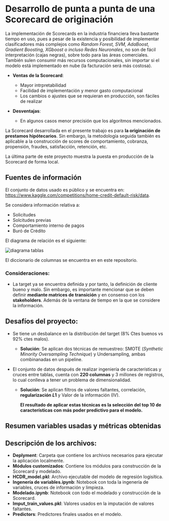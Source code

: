 # Desarrollo de punta a punta de una Scorecard de originación
La implementación de Scorecards en la industria financiera lleva bastante tiempo en uso, pues a pesar de la existencia y posibilidad de implementar clasificadores más complejos como *Random Forest, SVM, AdaBoost, Gradient Boosting, XGboost o incluso Redes Neuronales*, no son de fácil interpretación (cajas negras), sobre todo para las áreas comerciales. También sulen consumir más recursos computacionales, sin importar si el modelo está implementado en nube (la facturación será más costosa).
* **Ventas de la Scorecard**:
    * Mayor intrpretabilidad
    * Facilidad de implementación y menor gasto computacional
    * Los cambios o ajustes que se requieran en producción, son fáciles de realizar
   
* **Desventajas**:
    * En algunos casos menor precisión que los algoritmos mencionados.
      
La Scorecard desarrollada en el presente trabajo es para **la originación de prestamos hipótecarios**. Sin embargo, la metodología seguida también es aplicable a la construcción de scores de comportamiento, cobranza, propensión, fraudes, satisfacción, retención, etc. 

La última parte de este proyecto muestra la puesta en producción de la Scorecard de forma local.

## Fuentes de información
El conjunto de datos usado es público y se encuentra en: https://www.kaggle.com/competitions/home-credit-default-risk/data. 

Se considera información relativa a:
* Solicitudes
* Solcitudes previas
* Comportamiento interno de pagos
* Buró de Crédito
  
El diagrama de relación es el siguiente:

![diagrama tablas](https://github.com/angujoma/ScoreCard-Project/assets/141785336/7a08cff0-3d8a-487a-970c-3b3bec8382b6)

El diccionario de columnas se encuentra en en este repositorio. 

### Consideraciones:
* La target ya se encuentra definida y por tanto, la definición de cliente bueno y malo. Sin embargo, es importante mencionar que se deben definir **mediante matrices de transición** y en consenso con los **stakeholders**. Además de la ventana de tiempo en la que se considere la información.

## Desafíos del proyecto:
* Se tiene un desbalance en la distribución del target (8% Ctes buenos vs 92% ctes malos).
    * **Solución**: Se aplican dos técnicas de remuestreo: SMOTE (*Synthetic Minority Oversampling Technique*) y Undersampling, ambas combinanadas en un pipeline.

* El conjunto de datos después de realizar ingeniería de características y cruces entre tablas,  cuenta con **220 columnas** y 3 millones de registros, lo cual conlleva a tener un problema de dimensionalidad.
    * **Solución**: Se aplican filtros de valores faltantes, correlación, **regularización $L1$** y Valor de la información (IV).
    
      **El resultado de aplicar estas técnicas es la selección del top 10 de características con más poder predictivo para el modelo.**

## Resumen variables usadas y métricas obtenidas


## Descripción de los archivos:
* **Deplyment**: Carpeta que contiene los archivos necesarios para ejecutar la aplicación localmente.
* **Módulos customizados**: Contiene los módulos para construcción de la Scorecard y modelado.
* **HCDR_model.pkl**: Archivo ejecutable del modelo de regresión logisítica.
* **Ingenería de variables.ipynb**: Notebook con toda la ingenería de variables, cruces de información y limpieza.
* **Modelado.ipynb**: Notebook con todo el modelado y construcción de la Scorecard.
* **Imput_train_values.pkl**: Valores usados en la imputación de valores faltantes.
* **Predictors**: Predictores finales usados en el modelo. 


      
  


